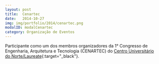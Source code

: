 ```yaml
---
layout: post
title:  Cenartec
date:   2014-10-27
img: img/portfolio/2014/cenartec.png
modalID: modalCenartec
category: Organização de Eventos
---
```


Participante como um dos membros organizadores da 1° Congresso de Engenharia, Arquitetura e Tecnologia (CENARTEC) do [Centro Universitário do Norte/Laureate][uninorte-laureate]{:target="_black"}. 

[uninorte-laureate]: https://www.uninorte.com.br/